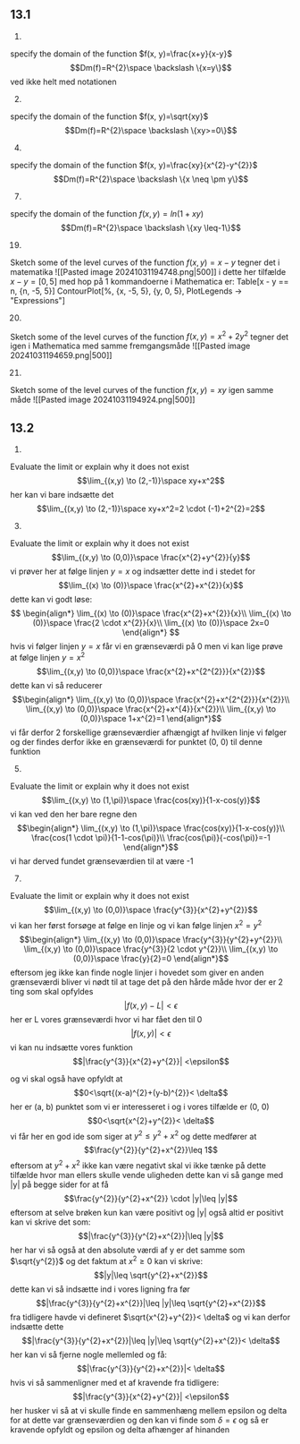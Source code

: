 ## 13.1
1)
specify the domain of the function $f(x, y)=\frac{x+y}{x-y}$
$$Dm(f)=R^{2}\space \backslash \{x=y\}$$
ved ikke helt med notationen

2)
specify the domain of the function $f(x, y)=\sqrt{xy}$
$$Dm(f)=R^{2}\space \backslash \{xy>=0\}$$

4)
specify the domain of the function $f(x, y)=\frac{xy}{x^{2}-y^{2}}$ 
$$Dm(f)=R^{2}\space \backslash \{x \neq \pm y\}$$

7)
specify the domain of the function $f(x, y)=ln(1+xy)$
$$Dm(f)=R^{2}\space \backslash \{xy \leq-1\}$$


19)
Sketch some of the level curves of the function $f(x,y)=x-y$
tegner det i matematika 
![[Pasted image 20241031194748.png|500]]
i dette her tilfælde $x-y=[0,5]$ med hop på 1
kommandoerne i Mathematica er:
Table\[x - y == n, {n, -5, 5}]
ContourPlot\[%, {x, -5, 5}, {y, 0, 5}, PlotLegends -> "Expressions"]


20)
Sketch some of the level curves of the function $f(x,y)=x^{2}+2y^{2}$
tegner det igen i Mathematica med samme fremgangsmåde
![[Pasted image 20241031194659.png|500]]

21)
Sketch some of the level curves of the function $f(x,y)=xy$
igen samme måde
![[Pasted image 20241031194924.png|500]]


## 13.2

1)
Evaluate the limit or explain why it does not exist 
$$\lim_{(x,y) \to (2,-1)}\space xy+x^2$$
her kan vi bare indsætte det
$$\lim_{(x,y) \to (2,-1)}\space xy+x^2=2 \cdot (-1)+2^{2}=2$$



3)
Evaluate the limit or explain why it does not exist 
$$\lim_{(x,y) \to (0,0)}\space \frac{x^{2}+y^{2}}{y}$$
vi prøver her at følge linjen $y=x$ og indsætter dette ind i stedet for
$$\lim_{(x) \to (0)}\space \frac{x^{2}+x^{2}}{x}$$
dette kan vi godt løse:
$$
\begin{align*}
\lim_{(x) \to (0)}\space \frac{x^{2}+x^{2}}{x}\\
\lim_{(x) \to (0)}\space \frac{2 \cdot x^{2}}{x}\\
\lim_{(x) \to (0)}\space 2x=0
\end{align*}
$$
hvis vi følger linjen $y=x$ får vi en grænseværdi på 0 men vi kan lige prøve at følge linjen $y=x^{2}$
$$\lim_{(x,y) \to (0,0)}\space \frac{x^{2}+x^{2^{2}}}{x^{2}}$$
dette kan vi så reducerer
$$\begin{align*}
\lim_{(x,y) \to (0,0)}\space \frac{x^{2}+x^{2^{2}}}{x^{2}}\\
\lim_{(x,y) \to (0,0)}\space \frac{x^{2}+x^{4}}{x^{2}}\\
\lim_{(x,y) \to (0,0)}\space 1+x^{2}=1
\end{align*}$$
vi får derfor 2 forskellige grænseværdier afhængigt af hvilken linje vi følger og der findes derfor ikke en grænseværdi for punktet (0, 0) til denne funktion

5)
Evaluate the limit or explain why it does not exist 
$$\lim_{(x,y) \to (1,\pi)}\space \frac{cos(xy)}{1-x-cos(y)}$$
vi kan ved den her bare regne den
$$\begin{align*}
\lim_{(x,y) \to (1,\pi)}\space \frac{cos(xy)}{1-x-cos(y)}\\
\frac{cos(1 \cdot \pi)}{1-1-cos(\pi)}\\
\frac{cos(\pi)}{-cos(\pi)}=-1
\end{align*}$$
vi har derved fundet grænseværdien til at være -1





7)
Evaluate the limit or explain why it does not exist 
$$\lim_{(x,y) \to (0,0)}\space \frac{y^{3}}{x^{2}+y^{2}}$$
vi kan her først forsøge at følge en linje og vi kan følge linjen $x^{2}=y^{2}$ 
$$\begin{align*}
\lim_{(x,y) \to (0,0)}\space \frac{y^{3}}{y^{2}+y^{2}}\\
\lim_{(x,y) \to (0,0)}\space \frac{y^{3}}{2 \cdot y^{2}}\\
\lim_{(x,y) \to (0,0)}\space \frac{y}{2}=0
\end{align*}$$
eftersom jeg ikke kan finde nogle linjer i hovedet som giver en anden grænseværdi bliver vi nødt til at tage det på den hårde måde hvor der er 2 ting som skal opfyldes
$$|f(x, y) -L| <\epsilon$$
her er L vores grænseværdi hvor vi har fået den til 0
$$|f(x, y)| <\epsilon$$
vi kan nu indsætte vores funktion
$$|\frac{y^{3}}{x^{2}+y^{2}}| <\epsilon$$

og vi skal også have opfyldt at
$$0<\sqrt{(x-a)^{2}+(y-b)^{2}}< \delta$$
her er (a, b) punktet som vi er interesseret i og i vores tilfælde er (0, 0)
$$0<\sqrt{x^{2}+y^{2}}< \delta$$
vi får her en god ide som siger at $y^{2}\leq y^{2}+x^{2}$ og dette medfører at 
$$\frac{y^{2}}{y^{2}+x^{2}}\leq 1$$
eftersom at $y^{2}+x^{2}$ ikke kan være negativt skal vi ikke tænke på dette tilfælde hvor man ellers skulle vende uligheden
dette kan vi så gange med |y| på begge sider for at få
$$\frac{y^{2}}{y^{2}+x^{2}} \cdot |y|\leq |y|$$
eftersom at selve brøken kun kan være positivt og |y| også altid er positivt kan vi skrive det som:
$$|\frac{y^{3}}{y^{2}+x^{2}}|\leq |y|$$
her har vi så også at den absolute værdi af y er det samme som $\sqrt{y^{2}}$ og det faktum at $x^{2} \geq 0$ kan vi skrive:
$$|y|\leq \sqrt{y^{2}+x^{2}}$$
dette kan vi så indsætte ind i vores ligning fra før
$$|\frac{y^{3}}{y^{2}+x^{2}}|\leq |y|\leq \sqrt{y^{2}+x^{2}}$$
fra tidligere havde vi defineret $\sqrt{x^{2}+y^{2}}< \delta$ og vi kan derfor indsætte dette
$$|\frac{y^{3}}{y^{2}+x^{2}}|\leq |y|\leq \sqrt{y^{2}+x^{2}}< \delta$$
her kan vi så fjerne nogle mellemled og få:
$$|\frac{y^{3}}{y^{2}+x^{2}}|< \delta$$
hvis vi så sammenligner med et af kravende fra tidligere:
$$|\frac{y^{3}}{x^{2}+y^{2}}| <\epsilon$$
her husker vi så at vi skulle finde en sammenhæng mellem epsilon og delta for at dette var grænseværdien og den kan vi finde som $\delta = \epsilon$ og så er kravende opfyldt og epsilon og delta afhænger af hinanden